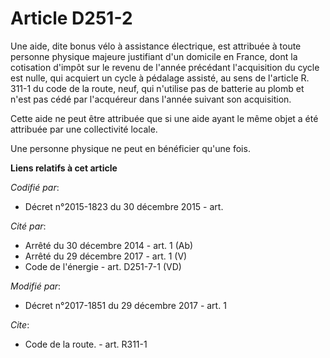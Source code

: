 # Article D251-2

Une aide, dite bonus vélo à assistance électrique, est attribuée à toute personne physique majeure justifiant d'un domicile
en France, dont la cotisation d'impôt sur le revenu de l'année précédant l'acquisition du cycle est nulle, qui acquiert un
cycle à pédalage assisté, au sens de l'article R. 311-1 du code de la route, neuf, qui n'utilise pas de batterie au plomb et
n'est pas cédé par l'acquéreur dans l'année suivant son acquisition.

Cette aide ne peut être attribuée que si une aide ayant le même objet a été attribuée par une collectivité locale.

Une personne physique ne peut en bénéficier qu'une fois.

**Liens relatifs à cet article**

_Codifié par_:

  - Décret n°2015-1823 du 30 décembre 2015 - art.

_Cité par_:

  - Arrêté du 30 décembre 2014 - art. 1 (Ab)
  - Arrêté du 29 décembre 2017 - art. 1 (V)
  - Code de l'énergie - art. D251-7-1 (VD)

_Modifié par_:

  - Décret n°2017-1851 du 29 décembre 2017 - art. 1

_Cite_:

  - Code de la route. - art. R311-1
